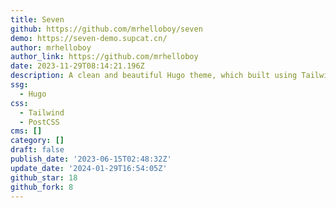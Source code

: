 ```yaml
---
title: Seven
github: https://github.com/mrhelloboy/seven
demo: https://seven-demo.supcat.cn/
author: mrhelloboy
author_link: https://github.com/mrhelloboy
date: 2023-11-29T08:14:21.196Z
description: A clean and beautiful Hugo theme, which built using Tailwind CSS.
ssg:
  - Hugo
css:
  - Tailwind
  - PostCSS
cms: []
category: []
draft: false
publish_date: '2023-06-15T02:48:32Z'
update_date: '2024-01-29T16:54:05Z'
github_star: 18
github_fork: 8
---
```

